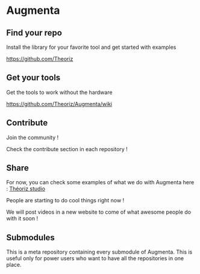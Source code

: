 Augmenta
========

Find your repo
--------------

Install the library for your favorite tool and get started with examples

https://github.com/Theoriz

Get your tools
--------------

Get the tools to work without the hardware

https://github.com/Theoriz/Augmenta/wiki

Contribute
----------

Join the community !

Check the contribute section in each repository !

Share
-----

For now, you can check some examples of what we do with Augmenta here : [Théoriz studio]

People are starting to do cool things right now !

We will post videos in a new website to come of what awesome people do with it soon !

Submodules
----------

This is a meta repository containing every submodule of Augmenta. This is useful only for power users who want to have all the repositories in one place.

[Théoriz studio]: http://www.theoriz.com/
